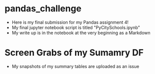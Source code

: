 # pandas_challenge
- Here is my final submission for my Pandas assignment 4!
- My final jupyter notebook script is titled "PyCitySchools.ipynb"
- My write up is in the notebook at the very beginning as a Markdown

# Screen Grabs of my Sumamry DF
- My snapshots of my summary tables are uploaded as an issue
